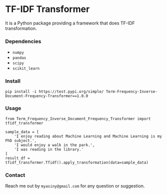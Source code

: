 # TF-IDF Transformer

It is a Python package providing a framework that does TF-IDF transformation. 

### Dependencies
- `numpy`
- `pandas`
- `scipy`
- `scikit_learn`

### Install
```
pip install -i https://test.pypi.org/simple/ Term-Frequency-Inverse-Document-Frequency-Transformer==1.0.0
```

### Usage
```
from Term_Frequency_Inverse_Document_Frequency_Transformer import tfidf_transformer

sample_data = [
    'I enjoy reading about Machine Learning and Machine Learning is my PhD subject.',
    'I would enjoy a walk in the park.',
    'I was reading in the library.'
]
result_df = tfidf_transformer.Tfidf().apply_transformation(data=sample_data)
```

### Contact
Reach me out by `myasiny@gmail.com` for any question or suggestion.